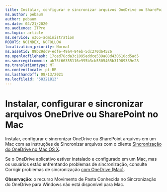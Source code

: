 ```yaml
---
title: Instalar, configurar e sincronizar arquivos OneDrive ou SharePoint no Mac
ms.author: pebaum
author: pebaum
ms.date: 04/21/2020
ms.audience: ITPro
ms.topic: article
ms.service: o365-administration
ROBOTS: NOINDEX, NOFOLLOW
localization_priority: Normal
ms.assetid: 89b29dd9-edfe-49a4-84eb-5dc270d64526
ms.openlocfilehash: 17ced78cda3c1095eddce539a88d430610cd5ad5
ms.sourcegitcommit: ab75f66355116e995b3cb5505465b31989339e28
ms.translationtype: MT
ms.contentlocale: pt-BR
ms.lasthandoff: 08/13/2021
ms.locfileid: "58321813"
---
```

# <a name="install-setup-and-sync-onedrive-or-sharepoint-files-on-mac"></a>Instalar, configurar e sincronizar arquivos OneDrive ou SharePoint no Mac 

Instalar, configurar e sincronizar OneDrive ou SharePoint arquivos em um Mac com as instruções de Sincronizar arquivos com o cliente [Sincronização do OneDrive no Mac OS X](https://support.office.com/article/sync-files-with-the-onedrive-sync-client-on-mac-os-x-d11b9f29-00bb-4172-be39-997da46f913f).

Se o OneDrive aplicativo estiver instalado e configurado em um Mac, mas os usuários estão enfrentando problemas de sincronização, consulte Corrigir problemas de sincronização [com OneDrive (Mac)](https://support.office.com/article/fix-onedrive-sync-problems-on-a-mac-af3012d7-13ec-4ac9-bbb1-ebcd2a0cd756).

**Observação**: o recurso Movimento de Pasta Conhecida no Sincronização do OneDrive para Windows não está disponível para Mac.




